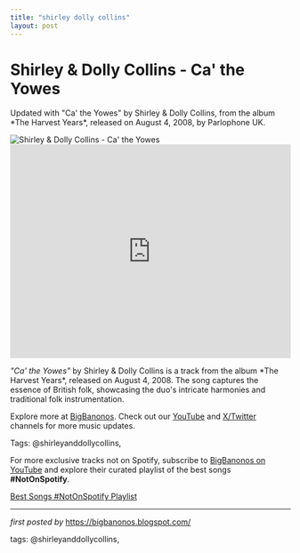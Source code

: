 ```yaml
---
title: "shirley dolly collins"
layout: post
---
```

<!-- Title of the Post -->
<h1 >Shirley & Dolly Collins - Ca' the Yowes</h1> <!-- Introductory Text -->
<p >Updated with "Ca' the Yowes" by Shirley & Dolly Collins, from the album *The Harvest Years*, released on August 4, 2008, by Parlophone UK.</p> <!-- Featured Image -->
<div > <img src="https://i.scdn.co/image/ab67616d0000b27314c1026194a18deb0ae6f901" alt="Shirley & Dolly Collins - Ca' the Yowes" />
</div> <!-- YouTube Video Embed -->
<div > <iframe width="100%" height="385" src="https://www.youtube.com/embed/wGabYHdNvnM" title="Shirley & Dolly Collins - Ca' The Yowes (1969)" frameborder="0" allow="accelerometer; autoplay; clipboard-write; encrypted-media; gyroscope; picture-in-picture; web-share" referrerpolicy="strict-origin-when-cross-origin" allowfullscreen></iframe>
</div> <!-- Song Information -->
<div > <p><em>"Ca' the Yowes"</em> by Shirley & Dolly Collins is a track from the album *The Harvest Years*, released on August 4, 2008. The song captures the essence of British folk, showcasing the duo's intricate harmonies and traditional folk instrumentation.</p>
</div> <!-- Footer Links -->
<div > <p>Explore more at <a href="https://bigbanonos.blogspot.com/" target="_blank">BigBanonos</a>. Check out our <a href="https://www.youtube.com/@BigBanonos" target="_blank">YouTube</a> and <a href="https://x.com/bigbanonos" target="_blank">X/Twitter</a> channels for more music updates.</p>
</div> <!-- Tags -->
<p >Tags: @shirleyanddollycollins,</p>


<!--Subscribe and Playlist Links-->
<div>
    <p>For more exclusive tracks not on Spotify, subscribe to <a href="https://www.youtube.com/@BigBanonos" target="_blank">BigBanonos on YouTube</a> and explore their curated playlist of the best songs <strong>#NotOnSpotify</strong>.</p>
    <p><a href="https://www.youtube.com/playlist?list=PLtuNtuTatqI0kFahUCbtbfenC_ET5O_tr" target="_blank">Best Songs #NotOnSpotify Playlist<br /></a></p></div>

<hr />

<p><em>first posted by</em> <a href="https://bigbanonos.blogspot.com/" rel="noopener" target="_new">https://bigbanonos.blogspot.com/</a></p>

<p>tags: @shirleyanddollycollins,</p>
